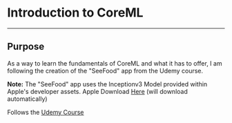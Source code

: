 # Introduction to CoreML

---
## Purpose
As a way to learn the fundamentals of CoreML and what it has to offer, I am following the creation of the "SeeFood" app from the Udemy course.

**Note:** The "SeeFood" app uses the Inceptionv3 Model provided within Apple's developer assets. Apple Download [Here](https://docs-assets.developer.apple.com/coreml/models/Inceptionv3.mlmodel) (will download automatically)

Follows the [Udemy Course](https://www.udemy.com/ios-12-app-development-bootcamp/)